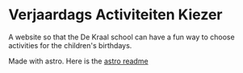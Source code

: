 # Verjaardags Activiteiten Kiezer

A website so that the De Kraal school can have a fun way to choose activities for the children's
birthdays.


Made with astro.
Here is the [astro readme](astro-README.md)
